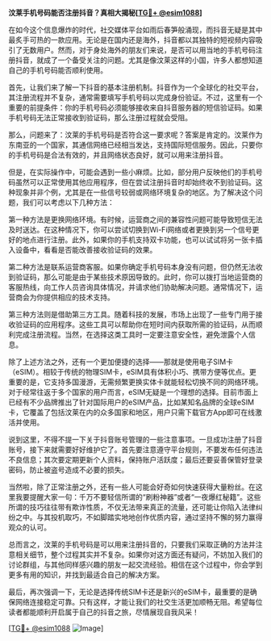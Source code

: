 **汶莱手机号码能否注册抖音？真相大揭秘[[TG💪+ @esim1088](https://t.me/s/esim1088)]**

在如今这个信息爆炸的时代，社交媒体平台如雨后春笋般涌现，而抖音无疑是其中最炙手可热的一款应用。无论是在国内还是海外，抖音都以其独特的短视频内容吸引了无数用户。然而，对于身处海外的朋友们来说，是否可以用当地的手机号码注册抖音，就成了一个备受关注的问题。尤其是像汶莱这样的小国，许多人都想知道自己的手机号码能否顺利使用。

首先，让我们来了解一下抖音的基本注册机制。抖音作为一个全球化的社交平台，其注册流程并不复杂，通常需要填写手机号码以完成身份验证。不过，这里有一个重要的前提条件：你的手机号码必须能够接收来自抖音服务器的短信验证码。如果手机号码无法正常接收到验证码，那么注册过程就会受阻。

那么，问题来了：汶莱的手机号码是否符合这一要求呢？答案是肯定的。汶莱作为东南亚的一个国家，其通信网络已经相当发达，支持国际短信服务。因此，只要你的手机号码是合法有效的，并且网络状态良好，就可以用来注册抖音。

但是，在实际操作中，可能会遇到一些小麻烦。比如，部分用户反映他们的手机号码虽然可以正常使用其他应用程序，但在尝试注册抖音时却始终收不到验证码。这种现象并非个例，尤其是在一些信号较弱或网络环境复杂的地区。为了解决这个问题，我们可以考虑以下几种方法：

第一种方法是更换网络环境。有时候，运营商之间的兼容性问题可能导致短信无法及时送达。在这种情况下，你可以尝试切换到Wi-Fi网络或者更换到另一个信号更好的地点进行注册。此外，如果你的手机支持双卡功能，也可以试试将另一张卡插入设备中，看看是否能改善接收验证码的效果。

第二种方法是联系运营商客服。如果你确定手机号码本身没有问题，但仍然无法收到验证码，那么可能是由于某些技术原因导致的。此时，你可以拨打当地运营商的客服热线，向工作人员咨询具体情况，并请求他们协助解决问题。通常情况下，运营商会为你提供相应的技术支持。

第三种方法则是借助第三方工具。随着科技的发展，市场上出现了一些专门用于接收验证码的应用程序。这些工具可以帮助你在短时间内获取所需的验证码，从而顺利完成注册流程。当然，在选择这类工具时一定要注意安全性，避免泄露个人信息。

除了上述方法之外，还有一个更加便捷的选择——那就是使用电子SIM卡（eSIM）。相较于传统的物理SIM卡，eSIM具有体积小巧、携带方便等优点。更重要的是，它支持多国漫游，无需频繁更换实体卡就能轻松切换不同的网络环境。对于经常往返于多个国家的用户而言，eSIM无疑是一个理想的选择。目前市面上已经有不少品牌推出了针对国际用户的eSIM产品，比如某知名品牌的全球eSIM卡，它覆盖了包括汶莱在内的众多国家和地区，用户只需下载官方App即可在线激活并使用。

说到这里，不得不提一下关于抖音账号管理的一些注意事项。一旦成功注册了抖音账号，接下来就需要好好维护它了。首先要注意遵守平台规则，不要发布任何违法不良信息；其次要定期更新个人资料，保持账户活跃度；最后还要妥善保管好登录密码，防止被盗号造成不必要的损失。

当然啦，除了正常注册之外，还有一些人可能会好奇如何快速获得大量粉丝。在这里我要提醒大家一句：千万不要轻信所谓的“刷粉神器”或者“一夜爆红秘籍”。这些所谓的技巧往往带有欺诈性质，不仅无法带来真正的流量，还可能让你陷入法律纠纷之中。与其投机取巧，不如脚踏实地地创作优质内容，通过坚持不懈的努力赢得观众的认可。

总而言之，汶莱的手机号码是可以用来注册抖音的，只要我们采取正确的方法并注意相关细节，整个过程其实并不复杂。如果你对这方面还有疑问，不妨加入我们的讨论群组，与其他同样感兴趣的朋友一起交流经验。相信在这个过程中，你会学到更多有用的知识，并找到最适合自己的解决方案。

最后，再次强调一下，无论是选择传统SIM卡还是新兴的eSIM卡，最重要的是确保网络连接稳定可靠。只有这样，才能让我们的社交生活更加顺畅无阻。希望每位读者都能顺利开启属于自己的抖音之旅，尽情展现自我风采！

[[TG💪+ @esim1088](https://t.me/s/esim1088) ![Image](https://i.postimg.cc/4NQfJmqS/Snipaste-2025-05-13-00-14-12.png)]